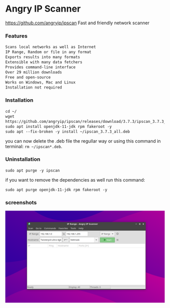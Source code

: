 # Angry IP Scanner
https://github.com/angryip/ipscan
Fast and friendly network scanner

### Features

    Scans local networks as well as Internet
    IP Range, Random or file in any format
    Exports results into many formats
    Extensible with many data fetchers
    Provides command-line interface
    Over 29 million downloads
    Free and open-source
    Works on Windows, Mac and Linux
    Installation not required

### Installation
```
cd ~/
wget https://github.com/angryip/ipscan/releases/download/3.7.3/ipscan_3.7.3_all.deb
sudo apt install openjdk-11-jdk rpm fakeroot -y
sudo apt --fix-broken -y install ~/ipscan_3.7.3_all.deb
```
you can now delete the .deb file the regullar way or using this command in terminal: `rm ~/ipscan*.deb`.

### Uninstallation
```
sudo apt purge -y ipscan
```
if you want to remove the dependencies as well run this command:
```
sudo apt purge openjdk-11-jdk rpm fakeroot -y
```


### screenshots

![angryipscannerrpi.png](https://github.com/Itai-Nelken/pi-bashscripts-files/blob/main/angry-ip-scanner/screenshots/angryipscannerrpi.png)
